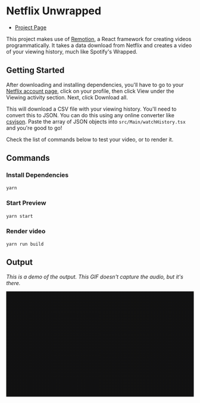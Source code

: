 # Netflix Unwrapped

- [Project Page](https://daniel.stoiber.network/project/netflix-unwrapped/)

This project makes use of [Remotion](https://www.remotion.dev/), a React framework for creating videos programmatically. It takes a data download from Netflix and creates a video of your viewing history, much like Spotify's Wrapped.

## Getting Started
After downloading and installing dependencies, you'll have to go to your [Netflix account page](https://www.netflix.com/YourAccount), click on your profile, then click View under the Viewing activity section. Next, click Download all. 

This will download a CSV file with your viewing history. You'll need to convert this to JSON. You can do this using any online converter like [csvjson](https://csvjson.com/csv2json). Paste the array of JSON objects into `src/Main/watchHistory.tsx` and you're good to go!

Check the list of commands below to test your video, or to render it.

## Commands

### Install Dependencies

```console
yarn
```

### Start Preview

```console
yarn start
```

### Render video

```console
yarn run build
```

## Output
*This is a demo of the output. This GIF doesn't capture the audio, but it's there.*

![Demo Video](./assets/netflixUnwrapped.gif)